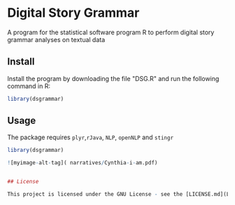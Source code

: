 # Digital Story Grammar
A program for the statistical software program R to perform digital story grammar analyses on textual data

## Install
Install the program by downloading the file "DSG.R" and run the following command in R: <br/>

``` r
library(dsgrammar)
```

##  Usage
The package requires `plyr`,`rJava`, `NLP`, `openNLP` and `stingr`

``` r
library(dsgrammar)

![myimage-alt-tag]( narratives/Cynthia-i-am.pdf)


## License

This project is licensed under the GNU License - see the [LICENSE.md](LICENSE.md) file for details

